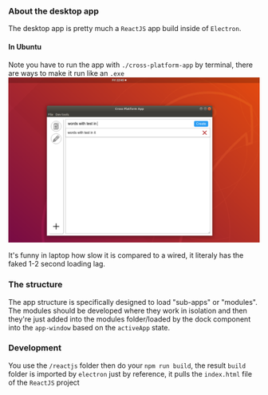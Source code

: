 ### About the desktop app
The desktop app is pretty much a `ReactJS` app build inside of `Electron`.

#### In Ubuntu
Note you have to run the app with `./cross-platform-app` by terminal, there are ways to make it run like an `.exe`
![desktop app running in Ubuntu](../desktop-app-in-linux.png)

It's funny in laptop how slow it is compared to a wired, it literaly has the faked 1-2 second loading lag.

### The structure
The app structure is specifically designed to load "sub-apps" or "modules". The modules should be developed where they work in isolation and then they're just added into the modules folder/loaded by the dock component into the `app-window` based on the `activeApp` state.

### Development
You use the `/reactjs` folder then do your `npm run build`, the result `build` folder is imported by `electron` just by reference, it pulls the `index.html` file of the `ReactJS` project